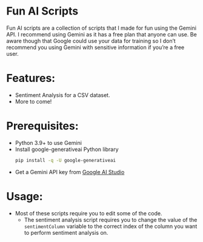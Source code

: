 # Fun AI Scripts

Fun AI scripts are a collection of scripts that I made for fun using the Gemini API. I recommend using Gemini as it has a free plan that anyone can use. Be aware though that Google could use your data for training so I don’t recommend you using Gemini with sensitive information if you’re a free user. 

# Features:

- Sentiment Analysis for a CSV dataset.  
- More to come\!

# Prerequisites:

- Python 3.9+ to use Gemini  
- Install google-generativeai Python library
  ```bash
  pip install -q -U google-generativeai
  ```  
- Get a Gemini API key from [Google AI Studio](https://aistudio.google.com/app/apikey)

# Usage:

- Most of these scripts require you to edit some of the code.  
  - The sentiment analysis script requires you to change the value of the `sentimentColumn` variable to the correct index of the column you want to perform sentiment analysis on.  
